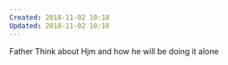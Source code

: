 ```yaml
---
Created: 2018-11-02 10:18
Updated: 2018-11-02 10:18
---
```



Father Think about Hjm and how he will be doing it alone